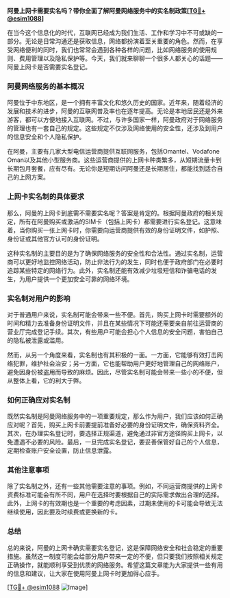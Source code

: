 **阿曼上网卡需要实名吗？带你全面了解阿曼网络服务中的实名制政策[[TG💪+ @esim1088](https://t.me/s/esim1088)]**

在当今这个信息化的时代，互联网已经成为我们生活、工作和学习中不可或缺的一部分。无论是日常沟通还是获取信息，网络都扮演着至关重要的角色。然而，在享受网络便利的同时，我们也常常会遇到各种各样的问题，比如网络服务的使用规则、费用管理以及隐私保护等。今天，我们就来聊聊一个很多人都关心的话题——阿曼上网卡是否需要实名登记。

### 阿曼网络服务的基本概况

阿曼位于中东地区，是一个拥有丰富文化和悠久历史的国家。近年来，随着经济的发展和技术的进步，阿曼的互联网普及率也在逐年提高。无论是本地居民还是外来游客，都可以方便地接入互联网。不过，与许多国家一样，阿曼政府对于网络服务的管理也有一套自己的规定。这些规定不仅涉及网络使用的安全性，还涉及到用户的信息安全和个人隐私保护。

在阿曼，主要有几家大型电信运营商提供互联网服务，包括Omantel、Vodafone Oman以及其他小型服务商。这些运营商提供的上网卡种类繁多，从短期流量卡到长期包月套餐，应有尽有。无论你是短期访问阿曼还是长期居住，都能找到适合自己的上网方案。

### 上网卡实名制的具体要求

那么，阿曼的上网卡到底需不需要实名呢？答案是肯定的。根据阿曼政府的相关规定，所有在阿曼购买或激活的SIM卡（包括上网卡）都需要进行实名登记。这意味着，当你购买一张上网卡时，你需要向运营商提供有效的身份证明文件，如护照、身份证或其他官方认可的身份证明。

这种实名制的主要目的是为了确保网络服务的安全性和合法性。通过实名制，运营商可以更好地监控网络活动，防止非法行为的发生，同时也便于政府部门在必要时追踪某些特定的网络行为。此外，实名制还能有效减少垃圾短信和诈骗电话的发生，为用户提供一个更加安全可靠的网络环境。

### 实名制对用户的影响

对于普通用户来说，实名制可能会带来一些不便。首先，购买上网卡时需要额外的时间和精力去准备身份证明文件，并且在某些情况下可能还需要亲自前往运营商的营业厅完成登记手续。其次，有些用户可能会担心个人信息的安全问题，害怕自己的隐私被泄露或滥用。

然而，从另一个角度来看，实名制也有其积极的一面。一方面，它能够有效打击网络犯罪，维护社会治安；另一方面，它也能帮助用户更好地管理自己的网络账户，避免因身份被盗用而导致的麻烦。因此，尽管实名制可能会带来一些小的不便，但从整体上看，它的利大于弊。

### 如何正确应对实名制

既然实名制是阿曼网络服务中的一项重要规定，那么作为用户，我们应该如何正确应对呢？首先，购买上网卡前要提前准备好必要的身份证明文件，确保资料齐全。其次，在办理实名登记时，要选择正规渠道，避免通过非官方途径购买上网卡，以免遭遇不必要的风险。最后，一旦完成实名登记，要妥善保管好自己的个人信息，定期检查账户安全设置，防止信息泄露。

### 其他注意事项

除了实名制之外，还有一些其他需要注意的事项。例如，不同运营商提供的上网卡资费标准可能会有所不同，用户在选择时要根据自己的实际需求做出合理的选择。此外，上网卡的有效期也是一个重要的考虑因素，过期未使用的卡可能会导致无法继续使用，因此要及时续费或更换新的卡。

### 总结

总的来说，阿曼的上网卡确实需要实名登记，这是保障网络安全和社会稳定的重要措施。虽然这一制度可能会给部分用户带来一定的不便，但只要我们按照相关规定正确操作，就能顺利享受到优质的网络服务。希望这篇文章能为大家提供一些有用的信息和建议，让大家在使用阿曼上网卡时更加得心应手。

[[TG💪+ @esim1088](https://t.me/s/esim1088) ![Image](https://i.postimg.cc/4NQfJmqS/Snipaste-2025-05-13-00-14-12.png)]